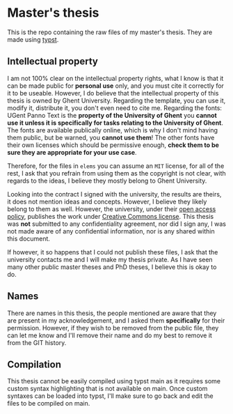 # Master's thesis

This is the repo containing the raw files of my master's thesis. They are made using [typst].

## Intellectual property
I am not 100% clear on the intellectual property rights, what I know is that it can be made public for **personal use** only, and you must cite it correctly for it to be useable. However, I do believe that the intellectual property of this thesis is owned by Ghent University. Regarding the template, you can use it, modify it, distribute it, you don't even need to cite me. Regarding the fonts: UGent Panno Text is the **property of the University of Ghent** you **cannot use it unless it is specifically for tasks relating to the University of Ghent**. The fonts are available publically online, which is why I don't mind having them public, but be warned, you **cannot use them**! The other fonts have their own licenses which should be permissive enough, **check them to be sure they are appropriate for your use case**.

Therefore, for the files in `elems` you can assume an `MIT` license, for all of the rest, I ask that you refrain from using them as the copyright is not clear, with regards to the ideas, I believe they mostly belong to Ghent University.

Looking into the contract I signed with the university, the results are theirs, it does not mention ideas and concepts. However, I believe they likely belong to them as well. However, the university, under their [open access policy], publishes the work under [Creative Commons license]. This thesis was **not** submitted to any confidentiality agreement, nor did I sign any, I was not made aware of any confidential information, nor is any shared within this document.

If however, it so happens that I could not publish these files, I ask that the university contacts me and I will make my thesis private. As I have seen many other public master theses and PhD theses, I believe this is okay to do.

## Names
There are names in this thesis, the people mentioned are aware that they are present in my acknowledgement, and I asked them **specifically** for their permission. However, if they wish to be removed from the public file, they can let me know and I'll remove their name and do my best to remove it from the GIT history.

## Compilation
This thesis cannot be easily compiled using typst main as it requires some custom syntax highlighting that is not available on main. Once custom syntaxes can be loaded into typst, I'll make sure to go back and edit the files to be compiled on main.

[typst]: https://github.com/typst/typst
[open access policy]: https://www.kcgg.ugent.be/en/publishing/copyright/copyright-for-researchers/
[Creative Commons license]: https://creativecommons.org/share-your-work/
